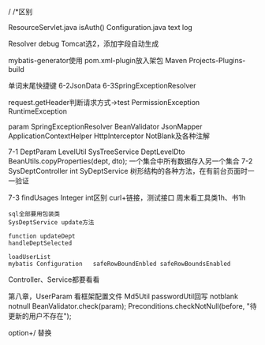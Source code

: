 / /*区别

ResourceServlet.java isAuth()
Configuration.java
text log

Resolver debug Tomcat选2，添加字段自动生成

mybatis-generator使用
 pom.xml-plugin放入架包
 Maven Projects-Plugins-build
 
 单词末尾快捷键
 6-2JsonData
 6-3SpringExceptionResolver
 
 request.getHeader判断请求方式->test
 PermissionException
 RuntimeException
 
 param
 SpringExceptionResolver
 BeanValidator
 JsonMapper
 ApplicationContextHelper
 HttpInterceptor
 NotBlank及各种注解

 7-1
    DeptParam   LevelUtil   SysTreeService  DeptLevelDto
    BeanUtils.copyProperties(dept, dto);
    一个集合中所有数据存入另一个集合
7-2
    SysDeptController int
    SyDeptService
    树形结构的各种方法，在有前台页面时一一验证
    
7-3
    findUsages
    Integer int区别
    curl+链接，测试接口
    周末看工具类1h、书1h
    
    sql全部要用包装类
    SysDeptService update方法
    
    function updateDept
    handleDeptSelected
    
    loadUserList
    mybatis Configuration   safeRowBoundEnbled safeRowBoundsEnabled

Controller、Service都要看看

第八章，UserParam
看框架配置文件  Md5Util passwordUtil回写
notblank notnull 
BeanValidator.check(param);
Preconditions.checkNotNull(before, "待更新的用户不存在");

option+/ 替换